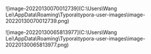 ![image-20220130070012739](C:\Users\Wang Lei\AppData\Roaming\Typora\typora-user-images\image-20220130070012739.png)

![image-20220130065813977](C:\Users\Wang Lei\AppData\Roaming\Typora\typora-user-images\image-20220130065813977.png)

